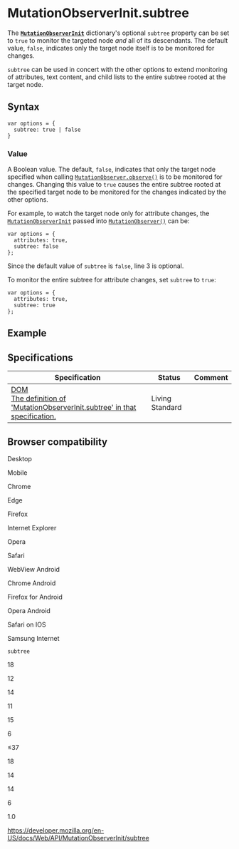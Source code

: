 MutationObserverInit.subtree
============================

The **[`MutationObserverInit`](../mutationobserverinit)** dictionary's optional `subtree` property can be set to `true` to monitor the targeted node *and* all of its descendants. The default value, `false`, indicates only the target node itself is to be monitored for changes.

`subtree` can be used in concert with the other options to extend monitoring of attributes, text content, and child lists to the entire subtree rooted at the target node.

Syntax
------

    var options = {
      subtree: true | false
    }

### Value

A Boolean value. The default, `false`, indicates that only the target node specified when calling [`MutationObserver.observe()`](../mutationobserver/observe) is to be monitored for changes. Changing this value to `true` causes the entire subtree rooted at the specified target node to be monitored for the changes indicated by the other options.

For example, to watch the target node only for attribute changes, the [`MutationObserverInit`](../mutationobserverinit) passed into [`MutationObserver()`](../mutationobserver/mutationobserver) can be:

    var options = {
      attributes: true,
      subtree: false
    };

Since the default value of `subtree` is `false`, line 3 is optional.

To monitor the entire subtree for attribute changes, set `subtree` to `true`:

    var options = {
      attributes: true,
      subtree: true
    };

Example
-------

Specifications
--------------

<table><thead><tr class="header"><th>Specification</th><th>Status</th><th>Comment</th></tr></thead><tbody><tr class="odd"><td><a href="https://dom.spec.whatwg.org/#dom-mutationobserverinit-subtree">DOM<br />
<span class="small">The definition of 'MutationObserverInit.subtree' in that specification.</span></a></td><td><span class="spec-living">Living Standard</span></td><td></td></tr></tbody></table>

Browser compatibility
---------------------

Desktop

Mobile

Chrome

Edge

Firefox

Internet Explorer

Opera

Safari

WebView Android

Chrome Android

Firefox for Android

Opera Android

Safari on IOS

Samsung Internet

`subtree`

18

12

14

11

15

6

≤37

18

14

14

6

1.0

<a href="https://developer.mozilla.org/en-US/docs/Web/API/MutationObserverInit/subtree" class="_attribution-link">https://developer.mozilla.org/en-US/docs/Web/API/MutationObserverInit/subtree</a>

